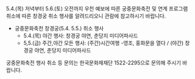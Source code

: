 5.4.(목) 저녁부터 5.6.(토) 오전까지 우천 예보에 따른 궁중문화축전 및 연계 프로그램 취소에 따른 창경궁 취소 행사를 알려드리오니 관람에 참고하시기 바랍니다.  
- 궁중문화축천 창경궁(5.4. 5.5.) 취소 행사
  - 5.4.(목) 야간 행사: 창경궁 야연, 춘당지 미디어파사드
  - 5,5.(금) 주간,야간 모든 행사: (주간)시간여행 -영조, 홍화문을 열다 / (야간) 창경궁 야연, 춘당지 미디어파사드

궁중문화축전 행사 취소 등 문의는 한국문화재재단 1522-2295으로 문의해 주시기 바랍니다.